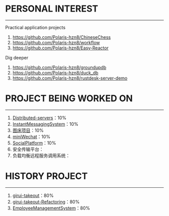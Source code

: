 # PERSONAL INTEREST

---

Practical application projects

1. https://github.com/Polaris-hzn8/ChineseChess
2. https://github.com/Polaris-hzn8/workflow
3. https://github.com/Polaris-hzn8/Easy-Reactor

Dig deeper

1. https://github.com/Polaris-hzn8/groundupdb
2. https://github.com/Polaris-hzn8/duck_db
3. https://github.com/Polaris-hzn8/rustdesk-server-demo

# PROJECT BEING WORKED ON

---

1. [Distributed-servers](https://github.com/Polaris-hzn8/Distributed-servers)：10%
2. [InstantMessagingSystem](https://github.com/Polaris-hzn8/InstantMessage)：10%
3. [图床项目](https://github.com/Polaris-hzn8/picStorage-server)：10%
4. [miniWechat](https://github.com/Polaris-hzn8/miniWechat)：10%
5. [SocialPlatform](https://github.com/Polaris-hzn8/SocialPlatform)：10%
6. 安全传输平台：
7. 负载均衡远程服务调用系统：

# HISTORY PROJECT

---

1. [girui-takeout](https://github.com/Polaris-hnz8/girui-takeout)：80%
2. [girui-takeout-Refactoring](https://github.com/Polaris-hnz8/girui-takeout-Refactoring)：80%
3. [EmployeeManagementSystem](https://github.com/Polaris-hnz8/EmployeeManagementSystem)：80%